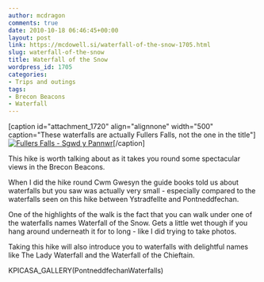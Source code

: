 ```yaml
---
author: mcdragon
comments: true
date: 2010-10-18 06:46:45+00:00
layout: post
link: https://mcdowell.si/waterfall-of-the-snow-1705.html
slug: waterfall-of-the-snow
title: Waterfall of the Snow
wordpress_id: 1705
categories:
- Trips and outings
tags:
- Brecon Beacons
- Waterfall
---
```


[caption id="attachment_1720" align="alignnone" width="500" caption="These waterfalls are actually Fullers Falls, not the one in the title"][![Fullers Falls - Sgwd y Pannwr](https://mcdowell.si/wp-content/uploads/2010/10/Sgwd_y_Pannwr.jpg)](https://mcdowell.si/wp-content/uploads/2010/10/Sgwd_y_Pannwr.jpg)[/caption]

This hike is worth talking about as it takes you round some spectacular views in the Brecon Beacons.

When I did the hike round Cwm Gwesyn the guide books told us about waterfalls but you saw was actually very small - especially compared to the waterfalls seen on this hike between Ystradfellte and Pontneddfechan.

One of the highlights of the walk is the fact that you can walk under one of the waterfalls names Waterfall of the Snow. Gets a little wet though if you hang around underneath it for to long - like I did trying to take photos.

Taking this hike will also introduce you to waterfalls with delightful names like The Lady Waterfall and the Waterfall of the Chieftain.

KPICASA_GALLERY(PontneddfechanWaterfalls)

